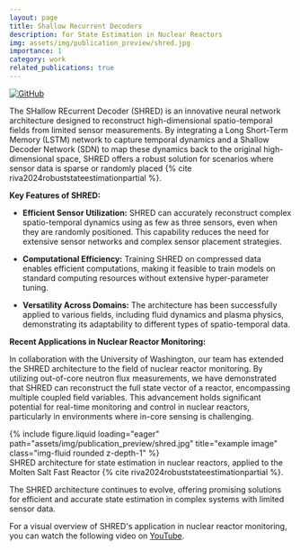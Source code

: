 ```yaml
---
layout: page
title: Shallow Recurrent Decoders
description: for State Estimation in Nuclear Reactors
img: assets/img/publication_preview/shred.jpg
importance: 1
category: work
related_publications: true
---
```


[![GitHub](https://img.shields.io/badge/GitHub-Repo-blue?logo=github)](https://github.com/ERMETE-Lab/NuSHRED)

The SHallow REcurrent Decoder (SHRED) is an innovative neural network architecture designed to reconstruct high-dimensional spatio-temporal fields from limited sensor measurements. By integrating a Long Short-Term Memory (LSTM) network to capture temporal dynamics and a Shallow Decoder Network (SDN) to map these dynamics back to the original high-dimensional space, SHRED offers a robust solution for scenarios where sensor data is sparse or randomly placed {% cite riva2024robuststateestimationpartial %}.

**Key Features of SHRED:**

- **Efficient Sensor Utilization:** SHRED can accurately reconstruct complex spatio-temporal dynamics using as few as three sensors, even when they are randomly positioned. This capability reduces the need for extensive sensor networks and complex sensor placement strategies.

- **Computational Efficiency:** Training SHRED on compressed data enables efficient computations, making it feasible to train models on standard computing resources without extensive hyper-parameter tuning.

- **Versatility Across Domains:** The architecture has been successfully applied to various fields, including fluid dynamics and plasma physics, demonstrating its adaptability to different types of spatio-temporal data.

**Recent Applications in Nuclear Reactor Monitoring:**

In collaboration with the University of Washington, our team has extended the SHRED architecture to the field of nuclear reactor monitoring. By utilizing out-of-core neutron flux measurements, we have demonstrated that SHRED can reconstruct the full state vector of a reactor, encompassing multiple coupled field variables. This advancement holds significant potential for real-time monitoring and control in nuclear reactors, particularly in environments where in-core sensing is challenging.


<div class="row">
    <div class="col-sm mt-3 mt-md-0">
        {% include figure.liquid loading="eager" path="assets/img/publication_preview/shred.jpg" title="example image" class="img-fluid rounded z-depth-1" %}
    </div>
</div>
<div class="caption">
    SHRED architecture for state estimation in nuclear reactors, applied to the Molten Salt Fast Reactor {% cite riva2024robuststateestimationpartial %}.
</div>

The SHRED architecture continues to evolve, offering promising solutions for efficient and accurate state estimation in complex systems with limited sensor data.

For a visual overview of SHRED's application in nuclear reactor monitoring, you can watch the following video on [YouTube](https://www.youtube.com/watch?v=AUuGhojLiFk).
